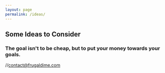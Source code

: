 ```yaml
---
layout: page
permalink: /ideas/
---
```


## Some Ideas to Consider

### The goal isn't to be cheap, but to put your money towards your goals.



//[contact@frugaldime.com](mailto:contact@frugaldime.com)

